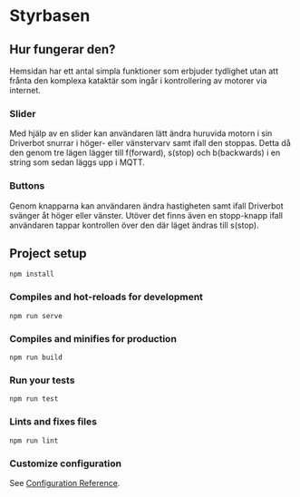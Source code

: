 # Styrbasen

## Hur fungerar den?
Hemsidan har ett antal simpla funktioner som erbjuder tydlighet utan att frånta den komplexa kataktär som ingår i kontrollering av motorer via internet.
### Slider
Med hjälp av en slider kan användaren lätt ändra huruvida motorn i sin Driverbot snurrar i höger- eller vänstervarv samt ifall den stoppas. Detta då den genom tre lägen lägger till f(forward), s(stop) och b(backwards) i en string som sedan läggs upp i MQTT.
### Buttons
Genom knapparna kan användaren ändra hastigheten samt ifall Driverbot svänger åt höger eller vänster. Utöver det finns även en stopp-knapp ifall användaren tappar kontrollen över den där läget ändras till s(stop).

## Project setup
```
npm install
```

### Compiles and hot-reloads for development
```
npm run serve
```

### Compiles and minifies for production
```
npm run build
```

### Run your tests
```
npm run test
```

### Lints and fixes files
```
npm run lint
```

### Customize configuration
See [Configuration Reference](https://cli.vuejs.org/config/).
